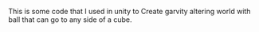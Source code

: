 This is some code that I used in unity to Create garvity altering world with ball that can go to any side of a cube.
